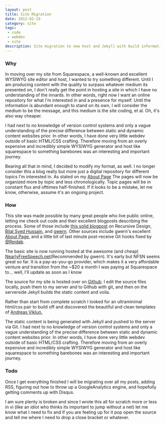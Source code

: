 ```yaml
---
layout: post
title: Site Migration
date: 2012-02-19
category: site
tags:
 - code
 - webdev
 - site
description: Site migration to new host and Jekyll with build information and description
---
```


<h3>Why</h3>

<p>In moving over my site from Squarespace, a well-known and excellent WYSIWYG site editor and host, I wanted to try something different.  Until I am producing content with the quality to surpass whatever medium its presented on, I don't really get the point in hosting a site in which I have no understanding of the innards.  In other words, right now I want an online repository for what I'm interested in and a presence for myself.  Until the information is abundant enough to stand on its own, I will consider the medium to be the message, and this medium is the site coding, et al. Oh, it's also way cheaper.</p>
<p>I had next to no knowledge of version control systems and only a vague understanding of the precise difference between static and dynamic content websites prior.  In other words, I have done very little webdev outside of basic HTML/CSS crafting.  Therefore moving from an overly expensive and incredibly simple WYSIWYG generator and host like squarespace to something barebones was an interesting and important journey.</p>

<p>Bearing all that in mind, I decided to modify my format, as well.  I no longer consider this a blog really but more just a digital repository for different topics I'm interested in.  As stated on my <a href="/me.html">About Page</a> The pages will now be organized more by topic and less chronologically.  Topic pages will be in constant flux and ofttimes half-finished.  If it looks to be a mistake, let me know, otherwise, assume it's an ongoing project.</p>

<h3>How</h3>

<p>This site was made possible by many great people who live public online, letting me check out code and their excellent blogposts describing the process. Some of those include <a href="http://recursive-design.com/blog/2010/10/12/static-blogging-the-jekyll-way/" target="_blank">this solid blogpost</a> on Recursive Design, <a href="http://bilalh.github.com" target="_blank">Bilal Syed Hussain</a>, and <a href="http://gwern.net" target="_blank">gwern</a>. Other sources include gwern's excellent <a href="http://gwern.net/about" target="_blank">About Page</a>, and a little bit of last minute post-receive Git hooks fixed by <a href="http://twitter.com/reidab" target="_blank">@Reidab</a>.</p>

<p>The basic site is now running hosted at the awesome (and cheap) <a href="http://nearlyfreespeech.net">NearlyFreeSpeech.net</a>(Recommended by gwern).  It's early but NFSN seems great so far.  It is a pay-as-you-go provider, which makes it a very affordable venture and transition from the ~$20 a month I was paying at Squarespace to... well, I'll update as soon as I know</p>

<p>The source for my site is hosted over on <a href="http://github.com" target="_blank">Github</a>.  I edit the source files locally, push them to my server and to Github with git, and then on the serverside Jekyll builds the static content and voila.</p>

<p>Rather than start from complete scratch I looked for an ultraminimal html/css pair to build off and discovered the beautiful and clean templates of <a href="http://andreasviklund.com">Andreas Viklun.</a></p>

<p>The static content is being generated with Jekyll and pushed to the server via Git.  I had next to no knowledge of version control systems and only a vague understanding of the precise difference between static and dynamic content websites prior.  In other words, I have done very little webdev outside of basic HTML/CSS crafting.  Therefore moving from an overly expensive and incredibly simple WYSIWYG generator and host like squarespace to something barebones was an interesting and important journey.</p>

<h3>Todo</h3>

<p>Once I get everything finished I will be migrating over all my posts, adding RSS, figuring out how to throw up a GoogleAnalytics engine, and hopefully getting comments up with Disqus.</p>

<p>I am sure plenty is broken and since I wrote this all for scratch more or less in vi (like an idiot who thinks its important to jump without a net) let me know what I need to fix and if you are feeling up for it pop open the source and tell me where I need to drop a close bracket or whatever.</p>
